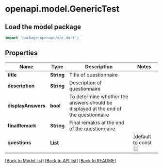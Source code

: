 # openapi.model.GenericTest

## Load the model package
```dart
import 'package:openapi/api.dart';
```

## Properties
Name | Type | Description | Notes
------------ | ------------- | ------------- | -------------
**title** | **String** | Title of questionnaire | 
**description** | **String** | Description of questionnaire | 
**displayAnswers** | **bool** | To determine whether the answers should be displayed at the end of the questionnaire | 
**finalRemark** | **String** | Final remakrs at the end of the questionnaire | 
**questions** | [**List<GenericTestQuestions>**](GenericTestQuestions.md) |  | [default to const []]

[[Back to Model list]](../README.md#documentation-for-models) [[Back to API list]](../README.md#documentation-for-api-endpoints) [[Back to README]](../README.md)


